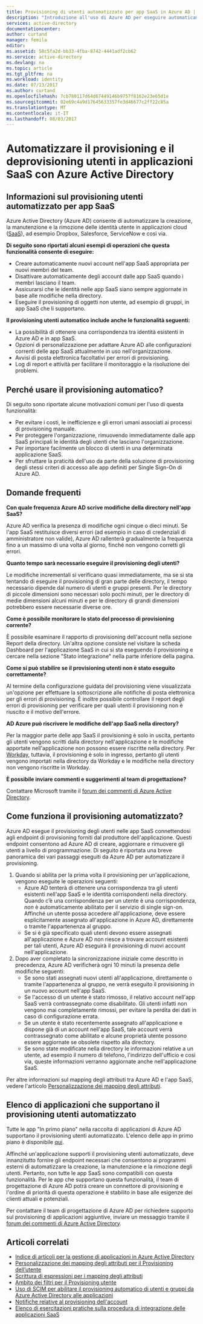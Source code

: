 ```yaml
---
title: Provisioning di utenti automatizzato per app SaaS in Azure AD | Microsoft Docs
description: "Introduzione all'uso di Azure AD per eseguire automaticamente il provisioning, il deprovisioning e l'aggiornamento continuo degli account utente in più applicazioni SaaS di terze parti."
services: active-directory
documentationcenter: 
author: curtand
manager: femila
editor: 
ms.assetid: 58c5fa2d-bb33-4fba-8742-4441adf2cb62
ms.service: active-directory
ms.devlang: na
ms.topic: article
ms.tgt_pltfrm: na
ms.workload: identity
ms.date: 07/13/2017
ms.author: curtand
ms.openlocfilehash: 7cb780117d64d67449146b9757f8162e23e65d1e
ms.sourcegitcommit: 02e69c4a9d17645633357fe3d46677c2ff22c85a
ms.translationtype: MT
ms.contentlocale: it-IT
ms.lasthandoff: 08/03/2017
---
```

# <a name="automate-user-provisioning-and-deprovisioning-to-saas-applications-with-azure-active-directory"></a>Automatizzare il provisioning e il deprovisioning utenti in applicazioni SaaS con Azure Active Directory
## <a name="what-is-automated-user-provisioning-for-saas-apps"></a>Informazioni sul provisioning utenti automatizzato per app SaaS
Azure Active Directory (Azure AD) consente di automatizzare la creazione, la manutenzione e la rimozione delle identità utente in applicazioni cloud ([SaaS](https://azure.microsoft.com/overview/what-is-saas/)), ad esempio Dropbox, Salesforce, ServiceNow e così via.

**Di seguito sono riportati alcuni esempi di operazioni che questa funzionalità consente di eseguire:**

* Creare automaticamente nuovi account nell'app SaaS appropriata per nuovi membri del team.
* Disattivare automaticamente degli account dalle app SaaS quando i membri lasciano il team.
* Assicurarsi che le identità nelle app SaaS siano sempre aggiornate in base alle modifiche nella directory.
* Eseguire il provisioning di oggetti non utente, ad esempio di gruppi, in app SaaS che li supportano.

**Il provisioning utenti automatico include anche le funzionalità seguenti:**

* La possibilità di ottenere una corrispondenza tra identità esistenti in Azure AD e in app SaaS.
* Opzioni di personalizzazione per adattare Azure AD alle configurazioni correnti delle app SaaS attualmente in uso nell'organizzazione.
* Avvisi di posta elettronica facoltativi per errori di provisioning.
* Log di report e attività per facilitare il monitoraggio e la risoluzione dei problemi.

## <a name="why-use-automated-provisioning"></a>Perché usare il provisioning automatico?
Di seguito sono riportate alcune motivazioni comuni per l'uso di questa funzionalità:

* Per evitare i costi, le inefficienze e gli errori umani associati ai processi di provisioning manuale.
* Per proteggere l'organizzazione, rimuovendo immediatamente dalle app SaaS principali le identità degli utenti che lasciano l'organizzazione.
* Per importare facilmente un blocco di utenti in una determinata applicazione SaaS.
* Per sfruttare la praticità dell'uso da parte della soluzione di provisioning degli stessi criteri di accesso alle app definiti per Single Sign-On di Azure AD.

## <a name="frequently-asked-questions"></a>Domande frequenti
**Con quale frequenza Azure AD scrive modifiche della directory nell'app SaaS?**

Azure AD verifica la presenza di modifiche ogni cinque o dieci minuti. Se l'app SaaS restituisce diversi errori (ad esempio in caso di credenziali di amministratore non valide), Azure AD rallenterà gradualmente la frequenza fino a un massimo di una volta al giorno, finché non vengono corretti gli errori.

**Quanto tempo sarà necessario eseguire il provisioning degli utenti?**

Le modifiche incrementali si verificano quasi immediatamente, ma se si sta tentando di eseguire il provisioning di gran parte delle directory, il tempo necessario dipende dal numero di utenti e gruppi presenti. Per le directory di piccole dimensioni sono necessari solo pochi minuti, per le directory di medie dimensioni alcuni minuti e per le directory di grandi dimensioni potrebbero essere necessarie diverse ore.

**Come è possibile monitorare lo stato del processo di provisioning corrente?**

È possibile esaminare il rapporto di provisioning dell'account nella sezione Report della directory. Un'altra opzione consiste nel visitare la scheda Dashboard per l'applicazione SaaS in cui si sta eseguendo il provisioning e cercare nella sezione "Stato integrazione" nella parte inferiore della pagina.

**Come si può stabilire se il provisioning utenti non è stato eseguito correttamente?**

Al termine della configurazione guidata del provisioning viene visualizzata un'opzione per effettuare la sottoscrizione alle notifiche di posta elettronica per gli errori di provisioning. È inoltre possibile controllare il report degli errori di provisioning per verificare per quali utenti il provisioning non è riuscito e il motivo dell'errore.

**AD Azure può riscrivere le modifiche dell'app SaaS nella directory?**

Per la maggior parte delle app SaaS il provisioning è solo in uscita, pertanto gli utenti vengono scritti dalla directory nell'applicazione e le modifiche apportate nell'applicazione non possono essere riscritte nella directory. Per [Workday](https://msdn.microsoft.com/library/azure/dn762434.aspx), tuttavia, il provisioning è solo in ingresso, pertanto gli utenti vengono importati nella directory da Workday e le modifiche nella directory non vengono riscritte in Workday.

**È possibile inviare commenti e suggerimenti al team di progettazione?**

Contattare Microsoft tramite il [forum dei commenti di Azure Active Directory](https://feedback.azure.com/forums/169401-azure-active-directory/).

## <a name="how-does-automated-provisioning-work"></a>Come funziona il provisioning automatizzato?
Azure AD esegue il provisioning degli utenti nelle app SaaS connettendosi agli endpoint di provisioning forniti dal produttore dell'applicazione. Questi endpoint consentono ad Azure AD di creare, aggiornare e rimuovere gli utenti a livello di programmazione. Di seguito è riportata una breve panoramica dei vari passaggi eseguiti da Azure AD per automatizzare il provisioning.

1. Quando si abilita per la prima volta il provisioning per un'applicazione, vengono eseguite le operazioni seguenti:
   * Azure AD tenterà di ottenere una corrispondenza tra gli utenti esistenti nell'app SaaS e le identità corrispondenti nella directory. Quando c’è una corrispondenza per un utente è una corrispondenza, *non* è automaticamente abilitato per il servizio di single sign-on. Affinché un utente possa accedere all'applicazione, deve essere esplicitamente assegnato all'applicazione in Azure AD, direttamente o tramite l'appartenenza al gruppo.
   * Se si è già specificato quali utenti devono essere assegnati all'applicazione e Azure AD non riesce a trovare account esistenti per tali utenti, Azure AD eseguirà il provisioning di nuovi account nell'applicazione.
2. Dopo aver completato la sincronizzazione iniziale come descritto in precedenza, Azure AD verificherà ogni 10 minuti la presenza delle modifiche seguenti:
   * Se sono stati assegnati nuovi utenti all'applicazione, direttamente o tramite l'appartenenza al gruppo, ne verrà eseguito il provisioning in un nuovo account nell'app SaaS.
   * Se l'accesso di un utente è stato rimosso, il relativo account nell'app SaaS verrà contrassegnato come disabilitato. Gli utenti infatti non vengono mai completamente rimossi, per evitare la perdita dei dati in caso di configurazione errata.
   * Se un utente è stato recentemente assegnato all'applicazione e dispone già di un account nell'app SaaS, tale account verrà contrassegnato come abilitato e alcune proprietà utente possono essere aggiornate se obsolete rispetto alla directory.
   * Se sono state modificate nella directory le informazioni relative a un utente, ad esempio il numero di telefono, l'indirizzo dell'ufficio e così via, queste informazioni verranno aggiornate anche nell'applicazione SaaS.

Per altre informazioni sul mapping degli attributi tra Azure AD e l'app SaaS, vedere l'articolo [Personalizzazione dei mapping degli attributi](active-directory-saas-customizing-attribute-mappings.md).

## <a name="list-of-apps-that-support-automated-user-provisioning"></a>Elenco di applicazioni che supportano il provisioning utenti automatizzato
Tutte le app "In primo piano" nella raccolta di applicazioni di Azure AD supportano il provisioning utenti automatizzato. L'elenco delle app in primo piano è disponibile [qui](https://azuremarketplace.microsoft.com/marketplace/apps/category/azure-active-directory-apps?page=1&subcategories=featured).

Affinché un'applicazione supporti il provisioning utenti automatizzato, deve innanzitutto fornire gli endpoint necessari che consentono ai programmi esterni di automatizzare la creazione, la manutenzione e la rimozione degli utenti. Pertanto, non tutte le app SaaS sono compatibili con questa funzionalità. Per le app che supportano questa funzionalità, il team di progettazione di Azure AD potrà creare un connettore di provisioning e l'ordine di priorità di questa operazione è stabilito in base alle esigenze dei clienti attuali e potenziali.

Per contattare il team di progettazione di Azure AD per richiedere supporto sul provisioning di applicazioni aggiuntive, inviare un messaggio tramite il [forum dei commenti di Azure Active Directory](https://feedback.azure.com/forums/374982-azure-active-directory-application-requests/category/172035-user-provisioning).

## <a name="related-articles"></a>Articoli correlati
* [Indice di articoli per la gestione di applicazioni in Azure Active Directory](active-directory-apps-index.md)
* [Personalizzazione dei mapping degli attributi per il Provisioning dell’utente](active-directory-saas-customizing-attribute-mappings.md)
* [Scrittura di espressioni per i mapping degli attributi](active-directory-saas-writing-expressions-for-attribute-mappings.md)
* [Ambito dei filtri per il Provisioning utente](active-directory-saas-scoping-filters.md)
* [Uso di SCIM per abilitare il provisioning automatico di utenti e gruppi da Azure Active Directory alle applicazioni](active-directory-scim-provisioning.md)
* [Notifiche relative al provisioning dell'account](active-directory-saas-account-provisioning-notifications.md)
* [Elenco di esercitazioni pratiche sulla procedura di integrazione delle applicazioni SaaS](active-directory-saas-tutorial-list.md)

